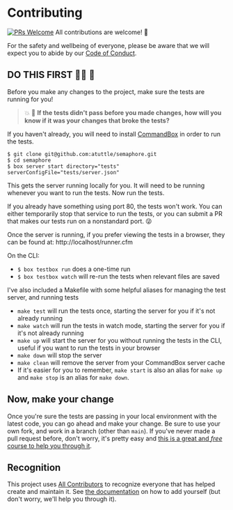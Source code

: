 # Contributing

[![PRs Welcome](https://img.shields.io/badge/PRs-welcome-brightgreen.svg?style=flat-square)](http://makeapullrequest.com) All contributions are welcome! 💖

For the safety and wellbeing of everyone, please be aware that we will expect you to abide by our [Code of Conduct](CODE_OF_CONDUCT.md).

## DO THIS FIRST 👷‍♂️ 🚧

Before you make any changes to the project, make sure the tests are running for you!

> 💥 🤬 **If the tests didn't pass before you made changes, how will you know if it was your changes that broke the tests?**

If you haven't already, you will need to install [CommandBox][commandbox] in order to run the tests.

```
$ git clone git@github.com:atuttle/semaphore.git
$ cd semaphore
$ box server start directory="tests" serverConfigFile="tests/server.json"
```

This gets the server running locally for you. It will need to be running whenever you want to run the tests. Now run the tests.

If you already have something using port 80, the tests won't work. You can either temporarily stop that service to run the tests, or you can submit a PR that makes our tests run on a nonstandard port. 😜

Once the server is running, if you prefer viewing the tests in a browser, they can be found at: http://localhost/runner.cfm

On the CLI:
 - `$ box testbox run` does a one-time run
 - `$ box testbox watch` will re-run the tests when relevant files are saved

I've also included a Makefile with some helpful aliases for managing the test server, and running tests

- `make test` will run the tests once, starting the server for you if it's not already running
- `make watch` will run the tests in watch mode, starting the server for you if it's not already running
- `make up` will start the server for you without running the tests in the CLI, useful if you want to run the tests in your browser
- `make down` will stop the server
- `make clean` will remove the server from your CommandBox server cache
- If it's easier for you to remember, `make start` is also an alias for `make up` and `make stop` is an alias for `make down`.

## Now, make your change

Once you're sure the tests are passing in your local environment with the latest code, you can go ahead and make your change. Be sure to use your own fork, and work in a branch (other than `main`). If you've never made a pull request before, don't worry, it's pretty easy and [this is a great and _free_ course to help you through it][makeapr].

## Recognition

This project uses [All Contributors][allcontribs] to recognize everyone that has helped create and maintain it. See [the documentation][allcontribs-bot-usage] on how to add yourself (but don't worry, we'll help you through it).

[commandbox]: https://www.ortussolutions.com/products/commandbox
[allcontribs]: https://allcontributors.org/
[allcontribs-bot-usage]: https://allcontributors.org/docs/en/bot/usage
[makeapr]: https://makeapullrequest.com
